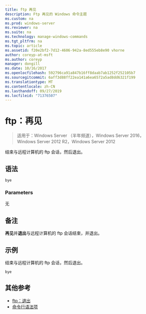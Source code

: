 ```yaml
---
title: ftp 再见
description: Ftp 再见的 Windows 命令主题
ms.custom: na
ms.prod: windows-server
ms.reviewer: na
ms.suite: na
ms.technology: manage-windows-commands
ms.tgt_pltfrm: na
ms.topic: article
ms.assetid: f20e2bf2-7d12-4606-942a-8ed555eb8e90 vhorne
author: coreyp-at-msft
ms.author: coreyp
manager: dongill
ms.date: 10/16/2017
ms.openlocfilehash: 592796ca91a847b16ff8daab7ab1252f252105b7
ms.sourcegitcommit: 6aff3d88ff22ea141a6ea6572a5ad8dd6321f199
ms.translationtype: MT
ms.contentlocale: zh-CN
ms.lasthandoff: 09/27/2019
ms.locfileid: "71376507"
---
```

# <a name="ftp-bye"></a>ftp：再见

>适用于：Windows Server （半年频道），Windows Server 2016，Windows Server 2012 R2，Windows Server 2012

结束与远程计算机的 ftp 会话，然后退出。   
## <a name="syntax"></a>语法  
```  
bye  
```  
### <a name="parameters"></a>Parameters  
无  
## <a name="remarks"></a>备注  
**再见**并**退出**与远程计算机的 ftp 会话结束，并退出。  
## <a name="BKMK_Examples"></a>示例  
结束与远程计算机的 ftp 会话，然后退出。  
```  
bye  
```  
## <a name="additional-references"></a>其他参考  
-   [ftp：退出](ftp-quit.md)  
-   [命令行语法项](command-line-syntax-key.md)  
